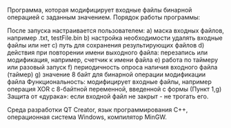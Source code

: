 Программа, которая модифицирует входные файлы бинарной операцией с заданным значением. Порядок работы программы:

После запуска настраивается пользователем: 
а) маска входных файлов, например .txt, testFile.bin 
b) настройка необходимости удалять входные файлы или нет 
c) путь для сохранения результирующих файлов
d) действия при повторении имени выходного файла: перезапись или модификация, например, счетчик к имени файла
e) работа по таймеру или разовый запуск 
f) периодичность опроса наличия входного файла (таймер) 
g) значение 8 байт для бинарной операции модификации файла Функциональность: модифицирует входные файлы, например операция XOR с 8-байтной переменной, введенной с формы (Пункт 1,g) Защита от «дурака»: если входной файл не закрыт - не трогать его.

Среда разработки QT Creator, язык программирования С++, операционная система Windows, компилятор MinGW.
